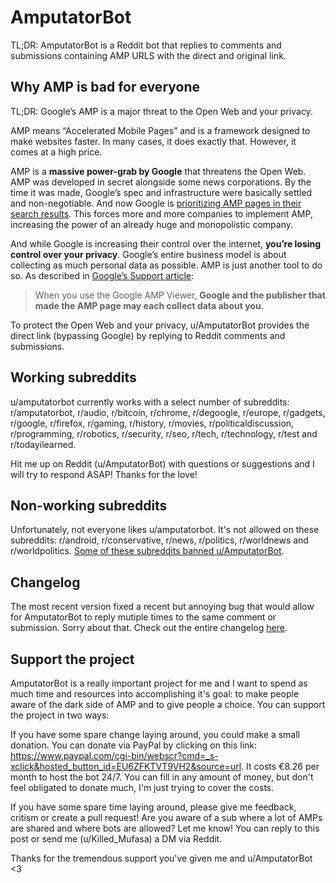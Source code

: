 # AmputatorBot
TL;DR: AmputatorBot is a Reddit bot that replies to comments and submissions containing AMP URLS with the direct and original link.

## Why AMP is bad for everyone
TL;DR: Google’s AMP is a major threat to the Open Web and your privacy.

AMP means “Accelerated Mobile Pages” and is a framework designed to make websites faster. In many cases, it does exactly that. However, it comes at a high price.

AMP is a **massive power-grab by Google** that threatens the Open Web. AMP was developed in secret alongside some news corporations. By the time it was made, Google’s spec and infrastructure were basically settled and non-negotiable. And now Google is [prioritizing AMP pages in their search results](https://www.socpub.com/articles/chris-graham-why-google-amp-threat-open-web-15847). This forces more and more companies to implement AMP, increasing the power of an already huge and monopolistic company.

And while Google is increasing their control over the internet, **you’re losing control over your privacy**. Google’s entire business model is about collecting as much personal data as possible. AMP is just another tool to do so. As described in [Google’s Support article](https://support.google.com/websearch/answer/7220196?hl=en):
> When you use the Google AMP Viewer, **Google and the publisher that made the AMP page may each collect data about you.**

To protect the Open Web and your privacy, u/AmputatorBot provides the direct link (bypassing Google) by replying to Reddit comments and submissions.

## Working subreddits
u/amputatorbot currently works with a select number of subreddits: r/amputatorbot, r/audio, r/bitcoin, r/chrome, r/degoogle, r/europe, r/gadgets, r/google, r/firefox, r/gaming, r/history, r/movies, r/politicaldiscussion, r/programming, r/robotics, r/security, r/seo, r/tech, r/technology, r/test and r/todayilearned.

Hit me up on Reddit (u/AmputatorBot) with questions or suggestions and I will try to respond ASAP! Thanks for the love!

## Non-working subreddits
Unfortunately, not everyone likes u/amputatorbot. It's not allowed on these subreddits: r/android, r/conservative, r/news, r/politics, r/worldnews and r/worldpolitics. [Some of these subreddits banned u/AmputatorBot](https://www.reddit.com/r/AmputatorBot/comments/c88zm3/why_did_i_build_amputatorbot/).

## Changelog
The most recent version fixed a recent but annoying bug that would allow for AmputatorBot to reply mutiple times to the same comment or submission. Sorry about that. Check out the entire changelog [here](https://www.reddit.com/r/AmputatorBot/comments/c88zm3/why_did_i_build_amputatorbot/).

## Support the project
AmputatorBot is a really important project for me and I want to spend as much time and resources into accomplishing it's goal: to make people aware of the dark side of AMP and to give people a choice. You can support the project in two ways:

If you have some spare change laying around, you could make a small donation. You can donate via PayPal by clicking on this link: https://www.paypal.com/cgi-bin/webscr?cmd=_s-xclick&hosted_button_id=EU6ZFKTVT9VH2&source=url. It costs €8.26 per month to host the bot 24/7. You can fill in any amount of money, but don't feel obligated to donate much, I'm just trying to cover the costs.

If you have some spare time laying around, please give me feedback, critism or create a pull request! Are you aware of a sub where a lot of AMPs are shared and where bots are allowed? Let me know! You can reply to this post or send me (u/Killed_Mufasa) a DM via Reddit.

Thanks for the tremendous support you've given me and u/AmputatorBot <3
